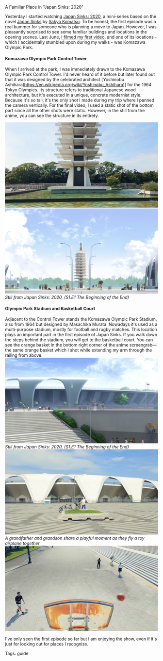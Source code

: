 A Familiar Place in "Japan Sinks: 2020"

Yesterday I started watching [Japan Sinks: 2020](https://www.imdb.com/title/tt12031040/), a mini-series based on the novel [Japan Sinks](https://en.wikipedia.org/wiki/Japan_Sinks) by [Sakyo Komatsu](https://en.wikipedia.org/wiki/Sakyo_Komatsu). To be honest, the first episode was a real bummer for someone who is planning a move to Japan. However, I was pleasantly surprised to see some familiar buildings and locations in the opening scenes. Last June, [I filmed my first video](./i-made-my-first-youtube-video.html), and one of its locations - which I accidentally stumbled upon during my walks - was Komazawa Olympic Park.

#### Komazawa Olympic Park Control Tower
When I arrived at the park, I was immediately drawn to the Komazawa Olympic Park Control Tower. I'd never heard of it before but later found out that it was designed by the celebrated architect [Yoshinobu Ashihara(https://en.wikipedia.org/wiki/Yoshinobu_Ashihara)] for the 1964 Tokyo Olympics.  Its structure refers to traditional Japanese wood architecture, but it's executed in a unique, concrete modernist style. Because it's so tall, it's the only shot I made during my trip where I panned the camera vertically. For the final video, I used a static shot of the bottom part since all the other shots were static. However, in the still from the anime, you can see the structure in its entirety.

![wb_location1](./img/ws_video_03v2.webp)
![japan-sinks-shot02](./img/japan-sinks-02v2.webp)*Still from Japan Sinks: 2020, (S1.E1 The Beginning of the End)*

#### Olympic Park Stadium and Basketball Court

Adjacent to the Control Tower stands the Komazawa Olympic Park Stadium, also from 1964 but designed by Masachika Murata. Nowadays it's used as a multi-purpose stadium, mostly for football and rugby matches. This location plays an important part in the first episode of Japan Sinks. If you walk down the steps behind the stadium, you will get to the basketball court. You can see the orange basket in the bottom right corner of the anime screengrab—the same orange basket which I shot while extending my arm through the railing from above.
![japan-sinks-shot01](./img/japan-sinks-01v2.webp)*Still from Japan Sinks: 2020, (S1.E1 The Beginning of the End)*
![wb_location3](./img/ws_video_02v2.webp)*A grandfather and grandson share a playful moment as they fly a toy airplane together*
![wb_location1](./img/ws_video_01v2.webp)

I've only seen the first episode so far but I am enjoying the show, even if it's just for looking out for places I recognize.

Tags: guide